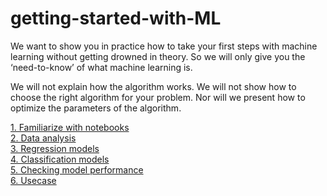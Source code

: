 # getting-started-with-ML

We want to show you in practice how to take your first steps with machine learning without getting drowned in theory. So we will only give you the ‘need-to-know’ of what machine learning is.

We will not explain how the algorithm works. We will not show how to choose the right algorithm for your problem. Nor will we present how to optimize the parameters of the algorithm.

[1. Familiarize with notebooks](https://github.com/anupamadas31/getting-started-with-ML/blob/master/Running%20Code.ipynb)<br>
[2. Data analysis](https://github.com/anupamadas31/getting-started-with-ML/blob/master/Running%20Code.ipynb)<br>
[3. Regression models](https://github.com/anupamadas31/getting-started-with-ML/blob/master/Running%20Code.ipynb)<br>
[4. Classification models](https://github.com/anupamadas31/getting-started-with-ML/blob/master/Running%20Code.ipynb)<br>
[5. Checking model performance](https://github.com/anupamadas31/getting-started-with-ML/blob/master/Running%20Code.ipynb)<br>
[6. Usecase](https://github.com/anupamadas31/getting-started-with-ML/blob/master/Running%20Code.ipynb)<br>


